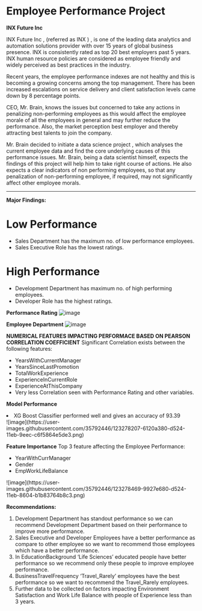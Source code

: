 # Employee Performance Project

**INX Future Inc**

INX Future Inc , (referred as INX ) , is one of the leading data analytics and automation solutions provider with over 15 years of global business presence. INX is consistently rated as top 20 best employers past 5 years. INX human resource policies are considered as employee friendly and widely perceived as best practices in the industry.

Recent years, the employee performance indexes are not healthy and this is becoming a growing concerns among the top management. There has been increased escalations on service delivery and client satisfaction levels came down by 8 percentage points.

CEO, Mr. Brain, knows the issues but concerned to take any actions in penalizing non-performing employees as this would affect the employee morale of all the employees in general and may further reduce the performance. Also, the market perception best employer and thereby attracting best talents to join the company.

Mr. Brain decided to initiate a data science project , which analyses the current employee data and find the core underlying causes of this performance issues. Mr. Brain, being a data scientist himself, expects the findings of this project will help him to take right course of actions. He also expects a clear indicators of non performing employees, so that any penalization of non-performing employee, if required, may not significantly affect other employee morals.

-----------------------------------------------------------------------------------------------------------------------------------------------------------------------------------

**Major Findings:**

# Low Performance
<ul>
  <li>Sales Department has the maximum no. of low performance employees.</li>
  <li>Sales Executive Role has the lowest ratings.</li>
</ul>

# High Performance
<ul>
  <li>Development Department has maximum no. of high performing employees.</li>
  <li>Developer Role has the highest ratings.</li>
</ul>

<b>Performance Rating</b>
![image](https://user-images.githubusercontent.com/35792446/123276304-ae037a80-d522-11eb-84bf-a72ca2d636a2.png)

<b>Employee Department</b>
![image](https://user-images.githubusercontent.com/35792446/123276341-b52a8880-d522-11eb-8e0c-c378547c53a9.png)


<b>NUMERICAL FEATURES IMPACTING PERFORMACE BASED ON PEARSON CORRELATION COEFFICIENT</b>
Significant Correlation exists between the following features:
<ul>
  <li>YearsWithCurrentManager</li>
  <li>YearsSinceLastPromotion</li>
  <li>TotalWorkExperience</li>
  <li>ExperienceInCurrentRole</li>
  <li>ExperienceAtThisCompany</li>
  <li>Very less Correlation seen with Performance Rating and other variables.</li>
</ul>

<b> Model Performance</b>
<li>XG Boost Classifier performed well and gives an accuracy of 93.39</li>
![image](https://user-images.githubusercontent.com/35792446/123278207-6120a380-d524-11eb-9eec-c6f5864e5de3.png)

<b>Feature Importance</b>
Top 3 feature affecting the Employee Performance:
<ul>
  <li>YearWithCurrManager</li>
  <li>Gender</li>
  <li>EmpWorkLifeBalance</li>
</ul>
![image](https://user-images.githubusercontent.com/35792446/123278469-9927e680-d524-11eb-8604-b1b83764b8c3.png)

<b>Recommendations:</b>
<ol>
<li>Development Department has standout performance so we can recommend Development Department based on their performance to improve more performance.</li>
<li>Sales Executive and Developer Employees have a better performance as compare to other employee so we want to recommend those employees which have a better performance.</li>
<li>In EducationBackground ‘Life Sciences’ educated people have better performance so we recommend only these people to improve employee performance.</li>
<li>BusinessTravelFrequency ‘Travel_Rarely’ employees have the best performance so we want to recommend the Travel_Rarely employees.</li>
<li>Further data to be collected on factors impacting Environment Satisfaction and Work Life Balance with people of Experience less than 3 years.</li>
</ol>









